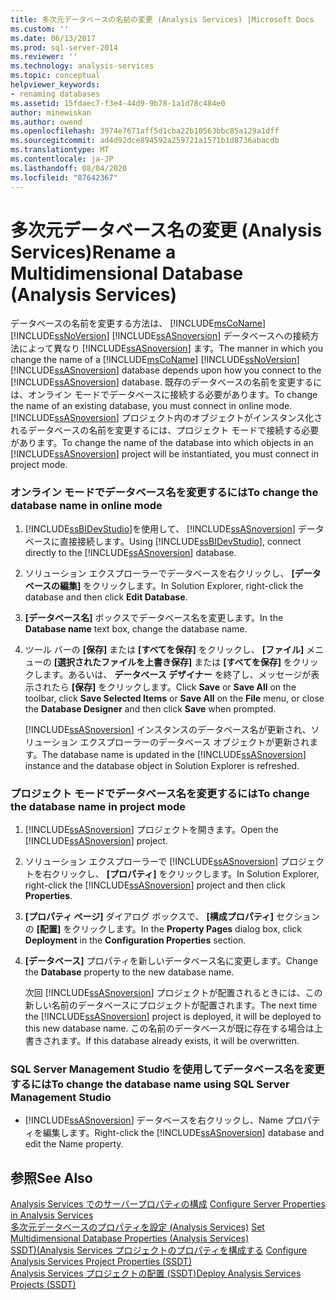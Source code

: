 ```yaml
---
title: 多次元データベースの名前の変更 (Analysis Services) |Microsoft Docs
ms.custom: ''
ms.date: 06/13/2017
ms.prod: sql-server-2014
ms.reviewer: ''
ms.technology: analysis-services
ms.topic: conceptual
helpviewer_keywords:
- renaming databases
ms.assetid: 15fdaec7-f3e4-44d9-9b78-1a1d78c484e0
author: minewiskan
ms.author: owend
ms.openlocfilehash: 3974e7671aff5d1cba22b10563bbc85a129a1dff
ms.sourcegitcommit: ad4d92dce894592a259721a1571b1d8736abacdb
ms.translationtype: MT
ms.contentlocale: ja-JP
ms.lasthandoff: 08/04/2020
ms.locfileid: "87642367"
---
```

# <a name="rename-a-multidimensional-database-analysis-services"></a><span data-ttu-id="fbde4-102">多次元データベース名の変更 (Analysis Services)</span><span class="sxs-lookup"><span data-stu-id="fbde4-102">Rename a Multidimensional Database (Analysis Services)</span></span>
  <span data-ttu-id="fbde4-103">データベースの名前を変更する方法は、 [!INCLUDE[msCoName](../../includes/msconame-md.md)] [!INCLUDE[ssNoVersion](../../includes/ssnoversion-md.md)] [!INCLUDE[ssASnoversion](../../includes/ssasnoversion-md.md)] データベースへの接続方法によって異なり [!INCLUDE[ssASnoversion](../../includes/ssasnoversion-md.md)] ます。</span><span class="sxs-lookup"><span data-stu-id="fbde4-103">The manner in which you change the name of a [!INCLUDE[msCoName](../../includes/msconame-md.md)] [!INCLUDE[ssNoVersion](../../includes/ssnoversion-md.md)] [!INCLUDE[ssASnoversion](../../includes/ssasnoversion-md.md)] database depends upon how you connect to the [!INCLUDE[ssASnoversion](../../includes/ssasnoversion-md.md)] database.</span></span> <span data-ttu-id="fbde4-104">既存のデータベースの名前を変更するには、オンライン モードでデータベースに接続する必要があります。</span><span class="sxs-lookup"><span data-stu-id="fbde4-104">To change the name of an existing database, you must connect in online mode.</span></span> <span data-ttu-id="fbde4-105">[!INCLUDE[ssASnoversion](../../includes/ssasnoversion-md.md)] プロジェクト内のオブジェクトがインスタンス化されるデータベースの名前を変更するには、プロジェクト モードで接続する必要があります。</span><span class="sxs-lookup"><span data-stu-id="fbde4-105">To change the name of the database into which objects in an [!INCLUDE[ssASnoversion](../../includes/ssasnoversion-md.md)] project will be instantiated, you must connect in project mode.</span></span>  
  
### <a name="to-change-the-database-name-in-online-mode"></a><span data-ttu-id="fbde4-106">オンライン モードでデータベース名を変更するには</span><span class="sxs-lookup"><span data-stu-id="fbde4-106">To change the database name in online mode</span></span>  
  
1.  <span data-ttu-id="fbde4-107">[!INCLUDE[ssBIDevStudio](../../includes/ssbidevstudio-md.md)]を使用して、 [!INCLUDE[ssASnoversion](../../includes/ssasnoversion-md.md)] データベースに直接接続します。</span><span class="sxs-lookup"><span data-stu-id="fbde4-107">Using [!INCLUDE[ssBIDevStudio](../../includes/ssbidevstudio-md.md)], connect directly to the [!INCLUDE[ssASnoversion](../../includes/ssasnoversion-md.md)] database.</span></span>  
  
2.  <span data-ttu-id="fbde4-108">ソリューション エクスプローラーでデータベースを右クリックし、 **[データベースの編集]** をクリックします。</span><span class="sxs-lookup"><span data-stu-id="fbde4-108">In Solution Explorer, right-click the database and then click **Edit Database**.</span></span>  
  
3.  <span data-ttu-id="fbde4-109">**[データベース名]** ボックスでデータベース名を変更します。</span><span class="sxs-lookup"><span data-stu-id="fbde4-109">In the **Database name** text box, change the database name.</span></span>  
  
4.  <span data-ttu-id="fbde4-110">ツール バーの **[保存]** または **[すべてを保存]** をクリックし、 **[ファイル]** メニューの **[選択されたファイルを上書き保存]** または **[すべてを保存]** をクリックします。あるいは、 **データベース デザイナー** を終了し、メッセージが表示されたら **[保存]** をクリックします。</span><span class="sxs-lookup"><span data-stu-id="fbde4-110">Click **Save** or **Save All** on the toolbar, click **Save Selected Items** or **Save All** on the **File** menu, or close the **Database Designer** and then click **Save** when prompted.</span></span>  
  
     <span data-ttu-id="fbde4-111">[!INCLUDE[ssASnoversion](../../includes/ssasnoversion-md.md)] インスタンスのデータベース名が更新され、ソリューション エクスプローラーのデータベース オブジェクトが更新されます。</span><span class="sxs-lookup"><span data-stu-id="fbde4-111">The database name is updated in the [!INCLUDE[ssASnoversion](../../includes/ssasnoversion-md.md)] instance and the database object in Solution Explorer is refreshed.</span></span>  
  
### <a name="to-change-the-database-name-in-project-mode"></a><span data-ttu-id="fbde4-112">プロジェクト モードでデータベース名を変更するには</span><span class="sxs-lookup"><span data-stu-id="fbde4-112">To change the database name in project mode</span></span>  
  
1.  <span data-ttu-id="fbde4-113">[!INCLUDE[ssASnoversion](../../includes/ssasnoversion-md.md)] プロジェクトを開きます。</span><span class="sxs-lookup"><span data-stu-id="fbde4-113">Open the [!INCLUDE[ssASnoversion](../../includes/ssasnoversion-md.md)] project.</span></span>  
  
2.  <span data-ttu-id="fbde4-114">ソリューション エクスプローラーで [!INCLUDE[ssASnoversion](../../includes/ssasnoversion-md.md)] プロジェクトを右クリックし、 **[プロパティ]** をクリックします。</span><span class="sxs-lookup"><span data-stu-id="fbde4-114">In Solution Explorer, right-click the [!INCLUDE[ssASnoversion](../../includes/ssasnoversion-md.md)] project and then click **Properties**.</span></span>  
  
3.  <span data-ttu-id="fbde4-115">**[プロパティ ページ]** ダイアログ ボックスで、 **[構成プロパティ]** セクションの **[配置]** をクリックします。</span><span class="sxs-lookup"><span data-stu-id="fbde4-115">In the **Property Pages** dialog box, click **Deployment** in the **Configuration Properties** section.</span></span>  
  
4.  <span data-ttu-id="fbde4-116">**[データベース]** プロパティを新しいデータベース名に変更します。</span><span class="sxs-lookup"><span data-stu-id="fbde4-116">Change the **Database** property to the new database name.</span></span>  
  
     <span data-ttu-id="fbde4-117">次回 [!INCLUDE[ssASnoversion](../../includes/ssasnoversion-md.md)] プロジェクトが配置されるときには、この新しい名前のデータベースにプロジェクトが配置されます。</span><span class="sxs-lookup"><span data-stu-id="fbde4-117">The next time the [!INCLUDE[ssASnoversion](../../includes/ssasnoversion-md.md)] project is deployed, it will be deployed to this new database name.</span></span> <span data-ttu-id="fbde4-118">この名前のデータベースが既に存在する場合は上書きされます。</span><span class="sxs-lookup"><span data-stu-id="fbde4-118">If this database already exists, it will be overwritten.</span></span>  
  
### <a name="to-change-the-database-name-using-sql-server-management-studio"></a><span data-ttu-id="fbde4-119">SQL Server Management Studio を使用してデータベース名を変更するには</span><span class="sxs-lookup"><span data-stu-id="fbde4-119">To change the database name using SQL Server Management Studio</span></span>  
  
-   <span data-ttu-id="fbde4-120">[!INCLUDE[ssASnoversion](../../includes/ssasnoversion-md.md)] データベースを右クリックし、Name プロパティを編集します。</span><span class="sxs-lookup"><span data-stu-id="fbde4-120">Right-click the [!INCLUDE[ssASnoversion](../../includes/ssasnoversion-md.md)] database and edit the Name property.</span></span>  
  
## <a name="see-also"></a><span data-ttu-id="fbde4-121">参照</span><span class="sxs-lookup"><span data-stu-id="fbde4-121">See Also</span></span>  
 <span data-ttu-id="fbde4-122">[Analysis Services でのサーバープロパティの構成](../server-properties/server-properties-in-analysis-services.md) </span><span class="sxs-lookup"><span data-stu-id="fbde4-122">[Configure Server Properties in Analysis Services](../server-properties/server-properties-in-analysis-services.md) </span></span>  
 <span data-ttu-id="fbde4-123">[多次元データベースのプロパティを設定 &#40;Analysis Services&#41;](set-multidimensional-database-properties-analysis-services.md) </span><span class="sxs-lookup"><span data-stu-id="fbde4-123">[Set Multidimensional Database Properties &#40;Analysis Services&#41;](set-multidimensional-database-properties-analysis-services.md) </span></span>  
 <span data-ttu-id="fbde4-124">[SSDT&#41;&#40;Analysis Services プロジェクトのプロパティを構成する](configure-analysis-services-project-properties-ssdt.md) </span><span class="sxs-lookup"><span data-stu-id="fbde4-124">[Configure Analysis Services Project Properties &#40;SSDT&#41;](configure-analysis-services-project-properties-ssdt.md) </span></span>  
 [<span data-ttu-id="fbde4-125">Analysis Services プロジェクトの配置 &#40;SSDT&#41;</span><span class="sxs-lookup"><span data-stu-id="fbde4-125">Deploy Analysis Services Projects &#40;SSDT&#41;</span></span>](deploy-analysis-services-projects-ssdt.md)  
  
  
